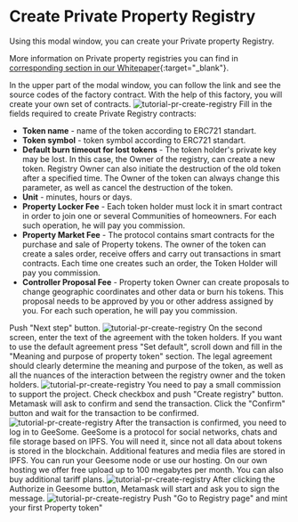 <!--- 
 * Copyright ©️ 2018 Galt•Core Blockchain Company
  Nikolai Popeka [Basic Agreement](ipfs/QmaCiXUmSrP16Gz8Jdzq6AJESY1EAANmmwha15uR3c1bsS).
  
  URL: https://app.galtproject.io/#/mainnet/ppr-registry/all
  
--->

# Create Private Property Registry
Using this modal window, you can create your Private property Registry.

More information on Private property registries you can find in [corresponding section in our Whitepaper](https://github.com/galtproject/galtproject-docs/blob/master/en/Whitepaper.md#creating-property-records-disputes-resolution-and-use-cases-in-private-property-registries){:target="_blank"}. 

In the upper part of the modal window, you can follow the link and see the source codes of the factory contract. With the help of this factory, you will create your own set of contracts.
![tutorial-pr-create-registry](https://raw.githubusercontent.com/galtproject/galtproject-docs/master/examples/en/images/tutorial-pr-create-registry.png)
Fill in the fields required to create Private Registry contracts:
- **Token name** - name of the token according to ERC721 standart.
- **Token symbol** - token symbol according to ERC721 standart.
- **Default burn timeout for lost tokens** - The token holder's private key may be lost. In this case, the Owner of the registry, can create a new token. Registry Owner can also initiate the destruction of the old token after a specified time. The Owner of the token can always change this parameter, as well as cancel the destruction of the token.
- **Unit** - minutes, hours or days.
- **Property Locker Fee** - Each token holder must lock it in smart contract in order to join one or several Communities of homeowners. For each such operation, he will pay you commission.
- **Property Market Fee** - The protocol contains smart contracts for the purchase and sale of Property tokens. The owner of the token can create a sales order, receive offers and carry out transactions in smart contracts. Each time one creates such an order, the Token Holder will pay you commission.
- **Controller Proposal Fee** - Property token Owner can create proposals to change geographic coordinates and other data or burn his tokens. This proposal needs to be approved by you or other address assigned by you. For each such operation, he will pay you commission.

Push "Next step" button.
![tutorial-pr-create-registry](https://raw.githubusercontent.com/galtproject/galtproject-docs/master/examples/en/images/tutorial-pr-create-registry-2.png)
On the second screen, enter the text of the agreement with the token holders. If you want to use the default agreement press "Set default", scroll down and fill in the "Meaning and purpose of property token" section. The legal agreement should clearly determine the meaning and purpose of the token, as well as all the nuances of the interaction between the registry owner and the token holders.
![tutorial-pr-create-registry](https://raw.githubusercontent.com/galtproject/galtproject-docs/master/examples/en/images/tutorial-pr-create-registry-3.png)
You need to pay a small commission to support the project. Check checkbox and push "Create registry" button. Metamask will ask to confirm and send the transaction. Click the "Confirm" button and wait for the transaction to be confirmed. 
![tutorial-pr-create-registry](https://raw.githubusercontent.com/galtproject/galtproject-docs/master/examples/en/images/tutorial-pr-create-registry-4.png)
After the transaction is confirmed, you need to log in to GeeSome. GeeSome is a protocol for social networks, chats and file storage based on IPFS. You will need it, since not all data about tokens is stored in the blockchain. Additional features and media files are stored in IPFS. 
You can run your Geesome node or use our hosting. On our own hosting we offer free upload up to 100 megabytes per month. You can also buy additional tariff plans.
![tutorial-pr-create-registry](https://raw.githubusercontent.com/galtproject/galtproject-docs/master/examples/en/images/tutorial-pr-create-registry-5.png)
After clicking the Authorize in Geesome button, Metamask will start and ask you to sign the message.
![tutorial-pr-create-registry](https://raw.githubusercontent.com/galtproject/galtproject-docs/master/examples/en/images/tutorial-pr-create-registry-6.png)
Push "Go to Registry page" and mint your first Property token"



